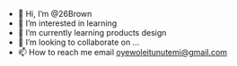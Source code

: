 - 👋 Hi, I’m @26Brown
- 👀 I’m interested in learning
- 🌱 I’m currently learning products design
- 💞️ I’m looking to collaborate on ...
- 📫 How to reach me email oyewoleitunutemi@gmail.com

<!---
26Brown/26Brown is a ✨ special ✨ repository because its `README.md` (this file) appears on your GitHub profile.
You can click the Preview link to take a look at your changes.
--->
